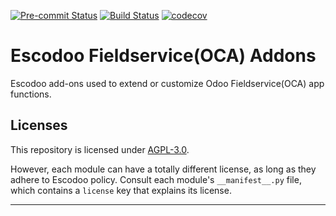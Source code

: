 
<!-- /!\ Non OCA Context : Set here the badge of your runbot / runboat instance. -->
[![Pre-commit Status](https://github.com/Escodoo/fieldservice-addons/actions/workflows/pre-commit.yml/badge.svg?branch=13.0)](https://github.com/Escodoo/fieldservice-addons/actions/workflows/pre-commit.yml?query=branch%3A13.0)
[![Build Status](https://github.com/Escodoo/fieldservice-addons/actions/workflows/test.yml/badge.svg?branch=13.0)](https://github.com/Escodoo/fieldservice-addons/actions/workflows/test.yml?query=branch%3A13.0)
[![codecov](https://codecov.io/gh/Escodoo/fieldservice-addons/branch/13.0/graph/badge.svg)](https://codecov.io/gh/Escodoo/fieldservice-addons)
<!-- /!\ Non OCA Context : Set here the badge of your translation instance. -->

<!-- /!\ do not modify above this line -->

# Escodoo Fieldservice(OCA) Addons

Escodoo add-ons used to extend or customize Odoo Fieldservice(OCA) app functions.

<!-- /!\ do not modify below this line -->

<!-- prettier-ignore-start -->



<!-- prettier-ignore-end -->

## Licenses

This repository is licensed under [AGPL-3.0](LICENSE).

However, each module can have a totally different license, as long as they adhere to Escodoo
policy. Consult each module's `__manifest__.py` file, which contains a `license` key
that explains its license.

----
<!-- /!\ Non OCA Context : Set here the full description of your organization. -->
